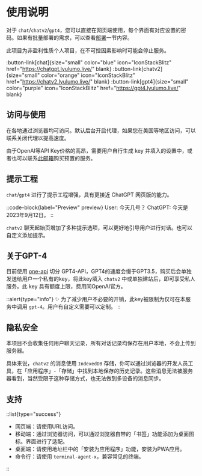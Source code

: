 # 使用说明

对于 `chat`/`chatv2`/`gpt4`，您可以直接在网页端使用，每个界面有对应设置的密码。如果有批量部署的需求，可以查看[部署](https://www.lyulumo.live/introduction/deploy)一节内容。

此项目为非盈利性质个人项目，在不可控因素影响时可能会停止服务。

:button-link[chat]{size="small" color="blue" icon="IconStackBlitz" href="https://chatgpt.lyulumo.live/" blank}
:button-link[chatv2]{size="small" color="orange" icon="IconStackBlitz" href="https://chatv2.lyulumo.live/" blank}
:button-link[gpt4]{size="small" color="purple" icon="IconStackBlitz" href="https://gpt4.lyulumo.live/" blank}

## 访问与使用

在各地通过浏览器均可访问。默认后台开启代理，如果您在美国等地区访问，可以联系关闭代理以提高速度。

由于OpenAI等API Key价格的高昂，需要用户自行生成 key 并填入的设置中，或者也可以联系[此邮箱](mailto:3208413453@qq.com)购买预置的服务。

## 提示工程

`chat`/`gpt4` 进行了提示工程增强，具有更接近 ChatGPT 网页版的能力。

::code-block{label="Preview" preview}
User: 今天几号？
ChatGPT: 今天是2023年9月12日。
::

`chatv2` 聊天起始页增加了多种提示选项，可以更好地引导用户进行对话。也可以自定义添加提示。

## 关于GPT-4

目前使用 [one-api](https://github.com/songquanpeng/one-api) 切分 GPT4-API，GPT4的速度会慢于GPT3.5，购买后会单独发送给用户一个私有的key，将此key填入 `chatv2` 中或单独建站后，即可享受私人服务。此 key 具有额度上限，费用同OpenAI官方。

::alert{type="info"}
✨ 为了减少用户不必要的开销，此key被限制为仅可在本服务中调用 `gpt-4`。用户有自定义需要可以定制。
::


## 隐私安全

本项目不会收集任何用户聊天记录，所有对话记录均保存在用户本地，不会上传到服务器。

具体来说，`chatv2` 的消息使用 `IndexedDB` 存储，你可以通过浏览器的开发人员工具，在「应用程序」-「存储」中找到本地保存的历史记录。这些消息无法被服务器看到，当然受限于这种存储方式，也无法做到多设备的消息同步。

## 支持

::list{type="success"}

  - 网页端：请使用URL访问。
  - 移动端：通过浏览器访问，可以通过浏览器自带的「书签」功能添加为桌面图标。界面进行了适配。
  - 桌面端：请使用地址栏中的「安装为应用程序」功能，安装为PWA应用。
  - 命令行：请使用 `terminal-agent-x`，兼容常见的终端。

::


